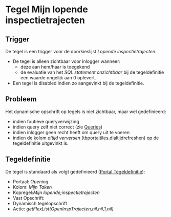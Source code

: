 # Tegel Mijn lopende inspectietrajecten

## Trigger

De tegel is een trigger voor de doorkieslijst *Lopende inspectietrajecten*.

  * De tegel is alleen zichtbaar voor inlogger wanneer: 
    * deze aan hem/haar is toegekend 
    * de evaluatie van het *SQL statement onzichtbaar* bij de tegeldefinitie een waarde ongelijk aan 0 oplevert. 
  * Een tegel is disabled indien zo aangevinkt bij de tegeldefinitie.

## Probleem

Het dynamische opschrift op tegels is niet zichtbaar, maar wel gedefinieerd:

  * indien foutieve queryverwijzing  
  * indien query zelf niet correct (zie [Queries](/docs/instellen_inrichten/queries.md))
  * indien inlogger geen recht heeft om query uit te voeren 
  * indien de kolom *altijd verversen* (tbportaltiles.dlaltijdrefreshen) op de tegeldefinitie uitgevinkt is.

## Tegeldefinitie

De tegel is standaard als volgt gedefinieerd ([Portal Tegeldefinitie](/docs/instellen_inrichten/portaldefinitie/portal_tegel.md)):

  * Portaal: *Opening*
  * Kolom: *Mijn Taken*
  * Kopregel:*Mijn lopende;inspectietrajecten*
  * Vast Opschrift:
  * Dynamisch tegelopschrift
  * Actie: *getFlexList(OpenInspTrajecten,nil,nil,1,nil)*

